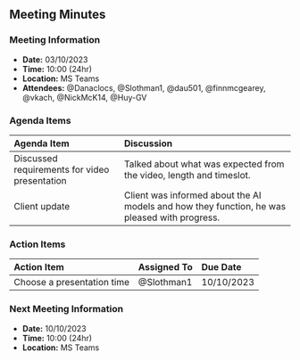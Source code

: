 ## Meeting Minutes
### Meeting Information
* **Date:** 03/10/2023
* **Time:** 10:00 (24hr)
* **Location:** MS Teams
* **Attendees:** @Danaclocs, @Slothman1, @dau501, @finnmcgearey, @vkach, @NickMcK14, @Huy-GV

### Agenda Items
|Agenda Item|Discussion|
|:-|:-|
|Discussed requirements for video presentation|Talked about what was expected from the video, length and timeslot.|
|Client update|Client was informed about the AI models and how they function, he was pleased with progress.|

### Action Items
|Action Item|Assigned To|Due Date|
|:-|:-|:-|
|Choose a presentation time|@Slothman1|10/10/2023|

### Next Meeting Information
* **Date:** 10/10/2023
* **Time:** 10:00 (24hr)
* **Location:** MS Teams
